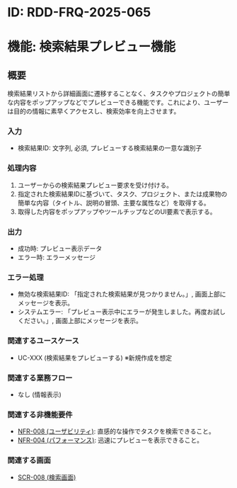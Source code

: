 # ID: RDD-FRQ-2025-065

# 機能: 検索結果プレビュー機能

## 概要

検索結果リストから詳細画面に遷移することなく、タスクやプロジェクトの簡単な内容をポップアップなどでプレビューできる機能です。これにより、ユーザーは目的の情報に素早くアクセスし、検索効率を向上させます。

### 入力

- 検索結果ID: 文字列, 必須, プレビューする検索結果の一意な識別子

### 処理内容

1. ユーザーからの検索結果プレビュー要求を受け付ける。
1. 指定された検索結果IDに基づいて、タスク、プロジェクト、または成果物の簡単な内容（タイトル、説明の冒頭、主要な属性など）を取得する。
1. 取得した内容をポップアップやツールチップなどのUI要素で表示する。

### 出力

- 成功時: プレビュー表示データ
- エラー時: エラーメッセージ

### エラー処理

- 無効な検索結果ID: 「指定された検索結果が見つかりません。」, 画面上部にメッセージを表示。
- システムエラー: 「プレビュー表示中にエラーが発生しました。再度お試しください。」, 画面上部にメッセージを表示。

### 関連するユースケース

- UC-XXX (検索結果をプレビューする) ※新規作成を想定

### 関連する業務フロー

- なし (情報表示)

### 関連する非機能要件

- [NFR-008 (ユーザビリティ)](../non-functional-requirements/nfr-008-usability.md): 直感的な操作でタスクを検索できること。
- [NFR-004 (パフォーマンス)](../non-functional-requirements/nfr-004-performance.md): 迅速にプレビューを表示できること。

### 関連する画面

- [SCR-008 (検索画面)](../screens/scr-008-search-screen.md)
